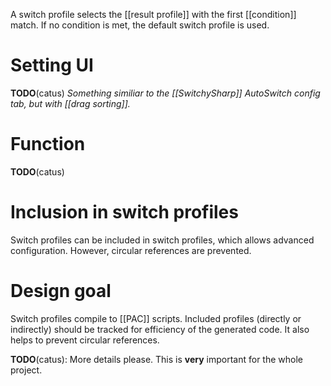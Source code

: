 A switch profile selects the [[result profile]] with the first [[condition]] match. If no condition is met, the default switch profile is used.

# Setting UI
**TODO**(catus)
_Something similiar to the [[SwitchySharp]] AutoSwitch config tab, but with [[drag sorting]]._

# Function
**TODO**(catus)

# Inclusion in switch profiles
Switch profiles can be included in switch profiles, which allows advanced configuration. However, circular references are prevented.

# Design goal
Switch profiles compile to [[PAC]] scripts.
Included profiles (directly or indirectly) should be tracked for efficiency of the generated code. It also helps to prevent circular references.

**TODO**(catus): More details please. This is **very** important for the whole project.